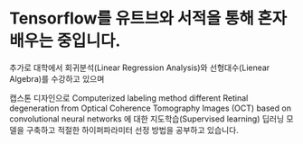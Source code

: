 # Tensorflow를 유트브와 서적을 통해 혼자 배우는 중입니다.
추가로 대학에서 회귀분석(Linear Regression Analysis)와 선형대수(Lienear Algebra)를 수강하고 있으며

캡스톤 디자인으로 Computerized labeling method different Retinal degeneration from Optical Coherence Tomography Images (OCT) based on convolutional neural networks 에 대한 지도학습(Supervised learning) 딥러닝 모델을 구축하고 적절한 하이퍼파라미터 선정 방법을 공부하고 있습니다.
